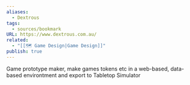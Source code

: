```yaml
---
aliases:
  - Dextrous
tags:
  - sources/bookmark
URL: https://www.dextrous.com.au/
related:
  - "[[🗺️ Game Design|Game Design]]"
publish: true
---
```


Game prototype maker, make games tokens etc in a web-based, data-based environtment and export to Tabletop Simulator